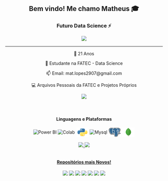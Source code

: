 <h2 align="center"> Bem vindo! Me chamo Matheus 🎓</h2>
<h3 align="center"> Futuro Data Science ⚡</h3>

<div align="center">
  <img src="https://miro.medium.com/v2/resize:fit:1400/1*U3WRRwLx3zeDkHmIVGLJdw.gif"/>
</div><hr>

<div align="center">
  <p> 🎉 21 Anos </p>
  <p> 🎒 Estudante na FATEC - Data Science </p>
  <p> 📫 Email: mat.lopes2907@gmail.com </p>
  <p> 💻 Arquivos Pessoais da FATEC e Projetos Próprios </p>
  <a href="https://www.linkedin.com/in/matheus-lopes-lourenço-6a627b231/" target="_blank"><img src="https://img.shields.io/badge/-LinkedIn-%230077B5?style=for-the-badge&logo=linkedin&logoColor=white" target="_blank"></a> 
</div>
<br>

<div style="display:inline_block" align="center"><br>
  <h4> Linguagens e Plataformas </h4>
  <img align="center" alt="Power BI" height="30" width="40" src="https://1000logos.net/wp-content/uploads/2022/08/Microsoft-Power-BI-Logo.png">
  <img align="center" alt="Colab" height="20" width="80" src="https://colab.google/static/images/icons/colab.png">
  <img align="center" alt="Python" height="30" width="40" src="https://raw.githubusercontent.com/devicons/devicon/master/icons/python/python-original.svg">
  <img align="center" alt="Mysql" height="30" width="40" src="https://cdn.jsdelivr.net/gh/devicons/devicon/icons/mysql/mysql-original.svg">
  <img align="center" alt="PostgreSQL" height="30" width="40" src="https://github.com/devicons/devicon/blob/master/icons/postgresql/postgresql-original.svg">
  <img align="center" alt="MongoDB" height="30" width="40" src="https://github.com/devicons/devicon/blob/master/icons/mongodb/mongodb-original.svg">
</div>
<br>

<div align="center">
  <a href="https://github.com/MathLopes29">
  <img height="160em" src="https://github-readme-stats.vercel.app/api?username=mathlopes29&show_icons=true&theme=dark"/>
  <img height="160em" src="https://github-readme-stats.vercel.app/api/top-langs/?username=mathlopes29&layout=compact&langs_count=7&theme=dark"/>
</div>
<br>

<div align="center">
<h4> Repositórios mais Novos! </h4>
  <a href= "https://github.com/MathLopes29/Python"><img height="100em" src="https://github-readme-stats.vercel.app/api/pin/?username=mathlopes29&repo=Python&langs_count=7&&show_icons=true&theme=dark"/></a>
  <a href= "https://github.com/MathLopes29/AutoRating-Site"><img height="100em" src="https://github-readme-stats.vercel.app/api/pin/?username=mathlopes29&repo=AutoRating-Site&langs_count=7&&show_icons=true&theme=dark"/></a>
  <a href= "https://github.com/MathLopes29/Alexa_RadioSkill"><img height="100em" src="https://github-readme-stats.vercel.app/api/pin/?username=mathlopes29&repo=Alexa_RadioSkill&langs_count=7&&show_icons=true&theme=dark"/></a>
  <a href= "https://github.com/MathLopes29/Java_Faker"><img height="100em" src="https://github-readme-stats.vercel.app/api/pin/?username=mathlopes29&repo=Java_Faker&langs_count=7&&show_icons=true&theme=dark"/></a>
  <a href= "https://github.com/MathLopes29/Projeto_Datahouse-Faker"><img height="100em" src="https://github-readme-stats.vercel.app/api/pin/?username=mathlopes29&repo=Projeto_Datahouse-Faker&langs_count=7&&show_icons=true&theme=dark"/></a>  
  <a href= "https://github.com/MathLopes29/Python"><img height="100em" src="https://github-readme-stats.vercel.app/api/pin/?username=mathlopes29&repo=Python&langs_count=7&&show_icons=true&theme=dark"/></a>    
  <a href= "https://github.com/MathLopes29/AutoRating-Mobile"><img height="100em" src="https://github-readme-stats.vercel.app/api/pin/?username=mathlopes29&repo=AutoRating-Mobile&langs_count=7&&show_icons=true&theme=dark"/></a>      
</div>
